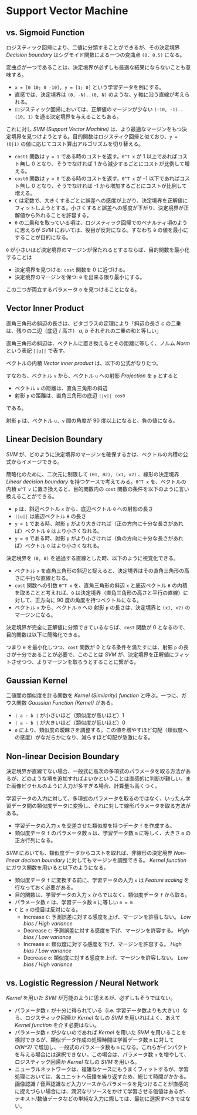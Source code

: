 # Support Vector Machine

<script type="text/x-mathjax-config">
  MathJax.Hub.Config({ tex2jax: { inlineMath: [['$','$'], ["\\(","\\)"]] } });
</script>
<script type="text/javascript"
  src="http://cdn.mathjax.org/mathjax/latest/MathJax.js?config=TeX-AMS_HTML">
</script>

## vs. Sigmoid Function

ロジスティック回帰により、二値に分類することができるが、その決定境界 _Decision boundary_ はシグモイド関数による一つの変曲点 `(0. 0.5)` になる。

変曲点が一つであることは、決定境界が必ずしも最適な結果にならないことも意味する。

* `x = [0 10; 0 -10], y = [1; 0]` という学習データを例にする。
* 直感では、決定境界は `(0, -N)..(0, N)` のような、y 軸に沿う直線が考えられる。
* ロジスティック回帰においては、正解値のマージンが少ない `(-10, -1)..(10, 1)` を通る決定境界を与えることもある。

これに対し _SVM (Support Vector Machine)_ は、より最適なマージンをもつ決定境界を見つけようとする。目的関数はロジスティク回帰と似ており、`y = (0|1)` の値に応じてコスト算出アルゴリズムを切り替える。

<script type="math/tex; mode=display" id="MathJax-Element-svm_linear_boundary">
\min_{\theta} C \sum_{i = 1}^{m} \begin{bmatrix}
  y^{(i)} \text{cost}_{1}(\theta^{T} x^{(i)}) + (1 - y^{(i)}) \text{cost}_{0}(\theta^{T} x^{(i)})
\end{bmatrix} + \frac{1}{2} \sum_{j = 1}^{n} \theta_{j}^{2}  \\

\left\{
  \begin{array}{l l}
  \text{cost}_1 (\theta^{T} x) & \ldots & \theta^{T} x^{(i)} \geq 1 & \text{if $y = 1$} \\
  \text{cost}_0 (\theta^{T} x) & \ldots & \theta^{T} x^{(i)} \leq -1 & \text{if $y = 0$} \\
  \end{array} \\
\right.
</script>

* `cost1` 関数は `y = 1` である時のコストを返す。`θ^T x` が 1 以上であればコスト無し 0 となり、そうでなければ 1 から減少するごとにコストが比例して増える。
* `cost0` 関数は `y = 0` である時のコストを返す。`θ^T x` が -1 以下であればコスト無し 0 となり、そうでなければ -1 から増加するごとにコストが比例して増える。
* `C` は定数で、大きくするごとに誤差への感度が上がり、決定境界を正解値にフィットしようとする。小さくすると誤差への感度が下がり、決定境界が正解値から外れることを許容する。
* `θ` の二乗和を取っている項は、ロジスティック回帰でのペナルティ項のように思えるが _SVM_ においては、役目が反対になる。すなわち `θ` の値を最小にすることが目的になる。

`θ` が小さいほど決定境界のマージンが保たれるとするならば、目的関数を最小化することは

* 決定境界を見つける: `cost` 関数を 0 に近づける。
* 決定境界のマージンを保つ: `θ` を出来る限り最小にする。

この二つが両立するパラメータ `θ` を見つけることになる。

## Vector Inner Product

直角三角形の斜辺の長さは、ピタゴラスの定理により「斜辺の長さ _c_ の二乗は、残りの二辺（底辺 / 高さ） _a, b_ それぞれの二乗の和と等しい」

<script type="math/tex; mode=display" id="MathJax-Element-pythagrean_theorem">
a^2 + b^2 = c^2 \\
c = \sqrt{a^2 + b^2} \\
</script>

直角三角形の斜辺は、ベクトルに置き換えるとその距離に等しく、ノルム _Norm_ という表記 `||u||` で表す。

<script type="math/tex; mode=display" id="MathJax-Element-norm">
u = \begin{bmatrix}
3 \\
5 \\
\end{bmatrix} \\

\| u \| = \sqrt{ u_1^{2} + u_2^{2} } = \sqrt{ 3^2 + 5^2 } = \sqrt{ 31 } = 5.5678
</script>

ベクトルの内積 _Vector inner product_ は、以下の公式がなりたつ。

<script type="math/tex; mode=display" id="MathJax-Element-vector_inner_product">
\vec{u} \cdot \vec{v} = u^{T}v = \| u \| \cdot \| v \| \cos \theta \\
</script>

すなわち、ベクトル `v` から、ベクトル `u` への射影 _Projection_ を `p` とすると

* ベクトル `v` の距離は、直角三角形の斜辺
* 射影 `p` の距離は、直角三角形の底辺 `||v|| cosθ`

である。

<script type="math/tex; mode=display" id="MathJax-Element-vector_projection">
\begin{align}
u^{T}v & = p \cdot \| u \| \\
u_1 v_1 + u_2 v_2  & = p \cdot \sqrt{u_1^{2} + u_2^{2}} \\
\end{align}
</script>

射影 `p` は、ベクトル `u, v` 間の角度が 90 度以上になると、負の値になる。

## Linear Decision Boundary

_SVM_ が、どのように決定境界のマージンを確保するかは、ベクトルの内積の公式からイメージできる。

簡略化のために、二次元に制限して `(θ1, θ2), (x1, x2)` 、線形の決定境界 _Linear decision boundary_ を持つケースで考えてみる。`θ^T x` を、ベクトルの内積 `u^T v` に置き換えると、目的関数内の `cost` 関数の条件を以下のように言い換えることができる。

<script type="math/tex; mode=display" id="MathJax-Element-svm_linear_kernel_cost">
\theta^{T} x = u^{T}v = p \cdot \| u \| \\
\left\{
  \begin{array}{l l}
  \text{cost}_1 ( p \cdot \| u \| ) & \ldots & p \cdot \| u \| \geq 1 & \text{if $y = 1$} \\
  \text{cost}_0 ( p \cdot \| u \| ) & \ldots & p \cdot \| u \| \leq -1 & \text{if $y = 0$} \\
  \end{array} \\
\right.
</script>

* `p` は、斜辺ベクトル `x` から、底辺ベクトル `θ` への射影の長さ
* `||u||` は底辺ベクトル `θ` の長さ
* `y = 1` である時、射影 `p` がより大きければ（正の方向に十分な長さがあれば）ベクトル `θ` はより小さくなれる。
* `y = 0` である時、射影 `p` がより小さければ（負の方向に十分な長さがあれば）ベクトル `θ` はより小さくなれる。

決定境界を `(0, 0)` を通過する直線とした時、以下のように視覚化できる。

* ベクトル `x` を直角三角形の斜辺と捉えると、決定境界はその直角三角形の高さに平行な直線となる。
* `cost` 関数への引数 `θ^T x` を、直角三角形の斜辺 `x` と底辺ベクトル `θ` の内積を取ることと考えれば、`θ` は決定境界（直角三角形の高さと平行の直線）に対して、正方向に 90 度の角度を持つベクトルになる。
* ベクトル `x` から、ベクトル `θ` への 射影 `p` の長さは、決定境界と `(x1, x2)` のマージンになる。

決定境界が完全に正解値に分類できているならば、`cost` 関数が 0 となるので、目的関数は以下に簡略化できる。

<script type="math/tex; mode=display" id="MathJax-Element-svm_linear_kernel_theta">
\begin{align}
\min_{\theta} C \cdot 0 + \frac{1}{2} \sum_{j = 1}^{n} \theta_{j}^{2} & = \frac{1}{2} \sum_{j = 1}^{n} \theta_{j}^{2} \\
& = \frac{1}{2} (\theta_1^{2} + \theta_2^{2}) \\
& = \frac{1}{2} \left( \sqrt{ \theta_1^{2} + \theta_2^{2} } \right) ^{2} \\
& = \frac{1}{2} \| \theta \| ^{2} \\
\end{align}
</script>

つまり `θ` を最小化しつつ、`cost` 関数が 0 となる条件を満たすには、射影 `p` の長さが十分であることが必要で、このことは _SVM_ が、決定境界を正解値にフィットさせつつ、よりマージンを取ろうとすることに繋がる。

## Gaussian Kernel

二値間の類似度を計る関数を _Kernel (Similarity) function_ と呼ぶ。一つに、ガウス関数 _Gaussian Function (Kernel)_ がある。

<script type="math/tex; mode=display" id="MathJax-Element-svm_gaussian_function">
\text{similarity} (a, b) = K_{gaussian} (a, b) = \exp \left( - \frac{ \| a - b \|^{2} }{2 \sigma^{2}} \right) \\
</script>

* `| a - b |` が小さいほど（類似度が高いほど）1
* `| a - b |` が大きいほど（類似度が低いほど）0
* `σ` により、類似度の曖昧さを調整する。この値を増やすほど勾配（類似度への感度）がなだらかになり、減らすほど勾配が急激になる。

## Non-linear Decision Boundary

決定境界が直線でない場合、一般式に高次の多項式のパラメータを取る方法があるが、どのような項を追加すればよいかということは直感的に判断が難しい。また画像ピクセルのように入力が多すぎる場合、計算量も高くつく。

学習データの入力に対して、多項式のパラメータを取るのではなく、いったん学習データ間の類似度データに変換し、それに対して線形パラメータを取る方法がある。

<script type="math/tex; mode=display" id="MathJax-Element-svm_similarity">
\begin{array}{l l}
x \in \mathbb{R}^{m} & {\scriptsize \text{$m = $ number of examples}} \\
f \in \mathbb{R}^{m \times n} & {\scriptsize \text{$n = $ number of features $(n = m)$}} \\
\end{array} \\
f_{1}^{(i)} = \text{similarity} (x^{(i)}, x^{(1)}) \\
f_{2}^{(i)} = \text{similarity} (x^{(i)}, x^{(2)}) \\
\vdots \\
f_{n}^{(i)} = \text{similarity} (x^{(i)}, x^{(n)}) \\
h_{\theta}(f) = \theta^{T} f = \theta_0 + \theta_1 f_1 + \theta_2 f_2 + \ldots + \theta_{n} f_n \\
</script>

* 学習データの入力 `x` を交差させた類似度を持つデータ `f` を作成する。
* 類似度データ `f` のパラメータ数 `n` は、学習データ数 `m` に等しく、大きさ `m` の正方行列になる。

_SVM_ においても、類似度データからコストを取れば、非線形の決定境界 _Non-linear decison boundary_ に対してもマージンを調整できる。 _Kernel function_ にガウス関数を用いると以下のようになる。

<script type="math/tex; mode=display" id="MathJax-Element-svm_non_linear_boundary">
f_{j}^{(i)} = \text{similarity} (x(i), x(j)) = \exp \left( - \frac{ \| x^{(i)} - x^{(j)} \|^{2} }{2 \sigma^{2}} \right) = \exp \left( - \frac{ \sum_{k = 1}^{n} ( x_k^{(i)} - x_k^{(j)} )^{2} }{2 \sigma^{2}} \right) \\
\min_{\theta} C \sum_{i = 1}^{m} \begin{bmatrix}
  y^{(i)} \text{cost}_{1}(\theta^{T} f^{(i)}) + (1 - y^{(i)}) \text{cost}_{0}(\theta^{T} f^{(i)})
\end{bmatrix} + \frac{1}{2} \sum_{j = 1}^{n} \theta_{j}^{2}  \\
</script>

* 類似度データ `f` に変換する前に、学習データの入力 `x` は _Feature scaling_ を行なっておく必要がある。
* 目的関数は、学習データの入力 `x` からではなく、類似度データ `f` から取る。
* パラメータ数 `n` は、学習データ数 `m` に等しい `n = m`
* `C` と `σ` の役目は反対になる。
    * Increase `C`: 予測誤差に対する感度を上げ、マージンを許容しない。 _Low bias / High variance_
    * Decrease `C`: 予測誤差に対する感度を下げ、マージンを許容する。 _High bias / Low variance_
    * Increase `σ`: 類似度に対する感度を下げ、マージンを許容する。 _High bias / Low variance_
    * Decrease `σ`: 類似度に対する感度を上げ、マージンを許容しない。 _Low bias / High variance_

## vs. Logistic Regression / Neural Network

_Kernel_ を用いた _SVM_ が万能のように思えるが、必ずしもそうではない。

* パラメータ数 `n` が十分に得られている（i.e. 学習データ数よりも大きい）なら、ロジスティック回帰か _Kernel_ なしの _SVM_ を用いればよく、あえて _Kernel function_ を介す必要はない。
* パラメータ数 `n` が少ないのであれば _Kernel_ を用いた _SVM_ を用いることを検討できるが、類似データ作成の処理時間は学習データ数 `m` に対して _O(N^2)_ で増加し、一般式のパラメータ数も `m` になる。これらがインパクトを与える場合には選択できない。この場合は、パラメータ数 `n` を増やして、ロジスティック回帰か _Kernel_ なしの _SVM_ を用いる。
* ニューラルネットワークは、複雑なケースにもうまくフィットするが、学習処理においては、各ユニットへ伝播を繰り返すため、総じて時間がかかる。画像認識 / 音声認識など入力ソースからパラメータを見つけることが直感的に捉えづらい場合には、潤沢なリソースをかけて学習させる価値はあるが、テキスト/数値データなどの単純な入力に際しては、最初に選択すべきではない。
